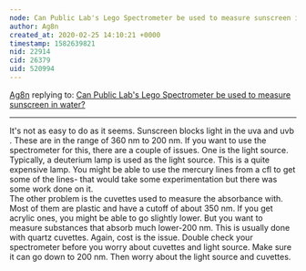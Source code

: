 ```yaml
---
node: Can Public Lab's Lego Spectrometer be used to measure sunscreen in water?
author: Ag8n
created_at: 2020-02-25 14:10:21 +0000
timestamp: 1582639821
nid: 22914
cid: 26379
uid: 520994
---
```




[Ag8n](../profile/Ag8n) replying to: [Can Public Lab's Lego Spectrometer be used to measure sunscreen in water?](../notes/amallozzi/02-24-2020/can-public-lab-s-lego-spectrometer-be-used-to-measure-sunscreen-in-water)

----
It's not as easy to do as it seems.  Sunscreen blocks light in the uva and uvb .  These are in the range of 360 nm to 200 nm.  If you want to use the spectrometer for this, there are a couple of issues.  One is the light source.  Typically, a deuterium lamp is used as the light source.  This is a quite expensive lamp.  You might be able to use the mercury lines from a cfl to get some of the lines- that would take some experimentation but there was some work done on it.  
The other problem is the cuvettes used to measure the absorbance with.  Most of them are plastic and have a cutoff of about 350 nm.  If you get acrylic ones, you might be able to go slightly lower.  But you want to measure substances that absorb much lower-200 nm.  This is usually done with quartz cuvettes.  Again, cost is the issue.
Double check your spectrometer before you worry about cuvettes and light source. Make sure it can go down to 200 nm. Then worry about the light source and cuvettes.